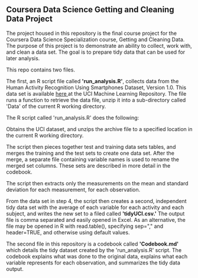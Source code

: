 <h2>Coursera Data Science Getting and Cleaning Data Project</h2>

The project housed in this repository is the final course project for the Coursera Data Science Specialization course, Getting and Cleaning Data. The purpose of this project is to demonstrate an ability to collect, work with, and clean a data set. The goal is to prepare tidy data that can be used for later analysis.

This repo contains two files.

The first, an R script file called <b>'run_analysis.R'</b>, collects data from the Human Activity Recognition Using Smartphones Dataset, Version 1.0. This data set is available <a href="http://archive.ics.uci.edu/ml/datasets/Human+Activity+Recognition+Using+Smartphones">here </a> at the UCI Machine Learning Repository. The file runs a function to retrieve the data file, unzip it into a sub-directory called 'Data' of the current R working directory.

The R script called 'run_analysis.R' does the following:

Obtains the UCI dataset, and unzips the archive file to a specified location in the current R working directory.

The script then pieces together test and training data sets tables, and merges the training and the test sets to create one data set. After the merge, a separate file containing variable names is used to rename the merged set columns. These sets are described in more detail in the codebook.

The script then extracts only the measurements on the mean and standard deviation for each measurement, for each observation.

From the data set in step 4, the script then creates a second, independent tidy data set with the average of each variable for each activity and each subject, and writes the new set to a filed called <b>'tidyUCI.csv.'</b> The output file is comma separated and easily opened in Excel. As an alternative, the file may be opened in R with read.table(), specifying sep="," and header=TRUE, and otherwise using default values.

The second file in this repository is a codebook called <b>'Codebook.md'</b> which details the tidy dataset created by the 'run_analysis.R' script. The codebook explains what was done to the original data, explains what each variable represents for each observation, and summarizes the tidy data output.
